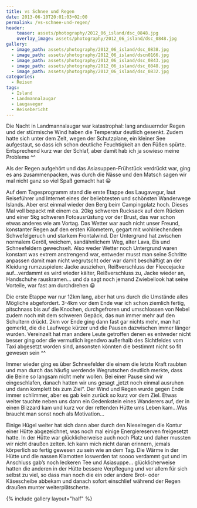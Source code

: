 ```yaml
---
title: vs Schnee und Regen
date: 2013-06-10T20:01:03+02:00
permalink: /vs-schnee-und-regen/
header:
    teaser: assets/photography/2012_06_island/dsc_0848.jpg
    overlay_image: assets/photography/2012_06_island/dsc_0848.jpg
gallery:
  - image_path: assets/photography/2012_06_island/dsc_0838.jpg
  - image_path: assets/photography/2012_06_island/dscn0166.jpg
  - image_path: assets/photography/2012_06_island/dsc_0843.jpg
  - image_path: assets/photography/2012_06_island/dsc_0848.jpg
  - image_path: assets/photography/2012_06_island/dsc_0832.jpg
categories:
  - Reisen
tags:
  - Island
  - Landmannalaugar
  - Laugavegur
  - Reisebericht
---
```


Die Nacht in Landmannalaugar war katastrophal: lang andauernder Regen und der stürmische Wind haben die Temperatur deutlich gesenkt. 
Zudem hatte sich unter dem Zelt, wegen der Schutzplane, ein kleiner See aufgestaut, so dass ich schon deutliche Feuchtigkeit an den Füßen spürte. 
Entsprechend kurz war der Schlaf, aber damit hab ich ja sowieso meine Probleme ^^

Als der Regen aufgehört und das Asiasuppen-Frühstück verdrückt war, ging es ans zusammenpacken, 
was durch die Nässe und den Matsch sagen wir mal nicht ganz so viel Spaß gemacht hat 😀

Auf dem Tagesprogramm stand die erste Etappe des Laugavegur, laut Reiseführer und Internet eines der beliebtesten und schönsten Wanderwege Islands. 
Aber erst einmal wieder den Berg beim Campingplatz hoch. Dieses Mal voll bepackt mit einem ca. 20kg schweren Rucksack auf dem 
Rücken und einer 5kg schweren Fotoausrüstung vor der Brust, das war schon etwas anderes wie am Vortag. 
Das Wetter war auch nicht unser Freund, konstanter Regen auf den ersten Kilometern, 
gegart mit wohlriechendem Schwefelgeruch und starkem Frontalwind. Der Untergrund hat zwischen normalem Geröll, 
weichem, sandähnlichem Weg, alter Lava, Eis und Schneefeldern gewechselt. 
Also weder Wetter noch Untergrund waren konstant was extrem anstrengend war, 
entweder musst man seine Schritte anpassen damit man nicht wegrutscht oder war damit beschäftigt an der Kleidung rumzuspielen: 
Jacke ausziehen, Reißverschluss der Fleecejacke auf…verdammt es wird wieder kälter, Reißverschluss zu, Jacke wieder an, Handschuhe rauskramen…
und da sagt noch jemand Zwiebellook hat seine Vorteile, war fast am durchdrehen 😀  
  
Die erste Etappe war nur 12km lang, aber hat uns durch die Umstände alles Mögliche abgefordert. 
3-4km vor dem Ende war ich schon ziemlich fertig, pitschnass bis auf die Knochen, durchgefroren und umschlossen von Nebel 
zudem noch mit dem schweren Gepäck, das nun immer mehr auf den Schultern drückt. 2km vor Ende ging dann fast gar nichts mehr, 
man hat gemerkt, die die Laufwege kürzer und die Pausen dazwischen immer länger wurden. 
Vereinzelt hat man andere Leute getroffen denen es entweder nicht besser ging oder die vermutlich irgendwo außerhalb des 
Sichtfeldes vom Taxi abgesetzt worden sind, ansonsten könnten die bestimmt nicht so fit gewesen sein ^^

Immer wieder ging es über Schneefelder die einem die letzte Kraft raubten und man durch das häufig werdende Wegrutschen deutlich merkte, 
dass die Beine so langsam nicht mehr wollen. Bei einer Pause sind wir eingeschlafen, danach hatten wir uns gesagt 
„jetzt noch einmal ausruhen und dann komplett bis zum Ziel“. Der Wind und Regen wurde gegen Ende immer schlimmer, 
aber es gab kein zurück so kurz vor dem Ziel. Etwas weiter tauchte neben uns dann ein Gedenkstein eines Wanderers auf, 
der in einen Blizzard kam und kurz vor der rettenden Hütte ums Leben kam…Was braucht man sonst noch als Motivation…

Einige Hügel weiter hat sich dann aber durch den Nieselregen die Kontur einer Hütte abgezeichnet, 
was noch mal einige Energiereserven freigesetzt hatte. In der Hütte war glücklicherweise auch noch Platz und daher mussten wir nicht draußen zelten. 
Ich kann mich nicht daran erinnern, jemals körperlich so fertig gewesen zu sein wie an dem Tag. 
Die Wärme in der Hütte und die nassen Klamotten loswerden tat soooo verdammt gut und im Anschluss gab’s noch leckeren Tee und Asiasuppe…
glücklicherweise hatten die anderen in der Hütte bessere Verpflegung und vor allem für sich selbst zu viel, 
so dass man noch die ein oder andere Brot- oder Käsescheibe abbekam und danach sofort einschlief während der Regen draußen munter weiterplätscherte.

{% include gallery layout="half" %}